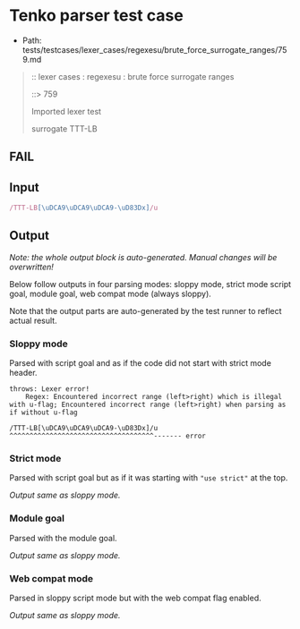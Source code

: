 # Tenko parser test case

- Path: tests/testcases/lexer_cases/regexesu/brute_force_surrogate_ranges/759.md

> :: lexer cases : regexesu : brute force surrogate ranges
>
> ::> 759
>
> Imported lexer test
>
> surrogate TTT-LB

## FAIL

## Input

`````js
/TTT-LB[\uDCA9\uDCA9\uDCA9-\uD83Dx]/u
`````

## Output

_Note: the whole output block is auto-generated. Manual changes will be overwritten!_

Below follow outputs in four parsing modes: sloppy mode, strict mode script goal, module goal, web compat mode (always sloppy).

Note that the output parts are auto-generated by the test runner to reflect actual result.

### Sloppy mode

Parsed with script goal and as if the code did not start with strict mode header.

`````
throws: Lexer error!
    Regex: Encountered incorrect range (left>right) which is illegal with u-flag; Encountered incorrect range (left>right) when parsing as if without u-flag

/TTT-LB[\uDCA9\uDCA9\uDCA9-\uD83Dx]/u
^^^^^^^^^^^^^^^^^^^^^^^^^^^^^^^^^^^^------- error
`````

### Strict mode

Parsed with script goal but as if it was starting with `"use strict"` at the top.

_Output same as sloppy mode._

### Module goal

Parsed with the module goal.

_Output same as sloppy mode._

### Web compat mode

Parsed in sloppy script mode but with the web compat flag enabled.

_Output same as sloppy mode._
